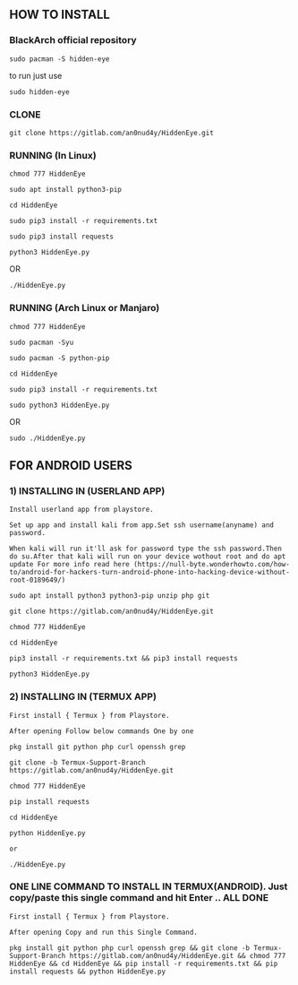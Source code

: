 ## HOW TO INSTALL
### BlackArch official repository
```
sudo pacman -S hidden-eye
```
to run just use
```
sudo hidden-eye
```
### CLONE
```
git clone https://gitlab.com/an0nud4y/HiddenEye.git
```

### RUNNING (In Linux)
```
chmod 777 HiddenEye
```

```
sudo apt install python3-pip
```

```
cd HiddenEye
```

```
sudo pip3 install -r requirements.txt
```

```
sudo pip3 install requests
```

```
python3 HiddenEye.py

```
   OR

```
./HiddenEye.py    

```
### RUNNING (Arch Linux or Manjaro)
```
chmod 777 HiddenEye
```

```
sudo pacman -Syu
```
```
sudo pacman -S python-pip
```

```
cd HiddenEye
```

```
sudo pip3 install -r requirements.txt
```

```
sudo python3 HiddenEye.py

```
   OR

```
sudo ./HiddenEye.py    

```
## FOR ANDROID USERS

### 1) INSTALLING IN (USERLAND APP)

```
Install userland app from playstore.

```

```
Set up app and install kali from app.Set ssh username(anyname) and password. 

```

```
When kali will run it'll ask for password type the ssh password.Then do su.After that kali will run on your device wothout root and do apt update For more info read here (https://null-byte.wonderhowto.com/how-to/android-for-hackers-turn-android-phone-into-hacking-device-without-root-0189649/)

```
```
sudo apt install python3 python3-pip unzip php git

```
```
git clone https://gitlab.com/an0nud4y/HiddenEye.git

```

```
chmod 777 HiddenEye
```

```
cd HiddenEye

```

```
pip3 install -r requirements.txt && pip3 install requests

```

```
python3 HiddenEye.py
```

### 2) INSTALLING IN (TERMUX APP)

```
First install { Termux } from Playstore.

```

```
After opening Follow below commands One by one

```

```
pkg install git python php curl openssh grep

```

```
git clone -b Termux-Support-Branch https://gitlab.com/an0nud4y/HiddenEye.git
```

```
chmod 777 HiddenEye
```

```
pip install requests
```

```
cd HiddenEye
```
```
python HiddenEye.py

or

./HiddenEye.py

```
### ONE LINE COMMAND TO INSTALL IN TERMUX(ANDROID). Just copy/paste this single command and hit Enter .. ALL DONE


```
First install { Termux } from Playstore.

```

```
After opening Copy and run this Single Command.

```
```
pkg install git python php curl openssh grep && git clone -b Termux-Support-Branch https://gitlab.com/an0nud4y/HiddenEye.git && chmod 777 HiddenEye && cd HiddenEye && pip install -r requirements.txt && pip install requests && python HiddenEye.py

```
